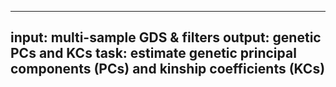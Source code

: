 -----
input: multi-sample GDS & filters
output: genetic PCs and KCs
task: estimate genetic principal components (PCs) and kinship coefficients (KCs)
-----
